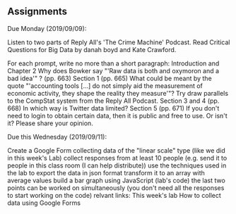 ## Assignments

Due Monday (2019/09/09):

Listen to two parts of Reply All's 'The Crime Machine' Podcast. 
Read Critical Questions for Big Data by danah boyd and Kate Crawford. 

For each prompt, write no more than a short paragraph:
Introduction and Chapter 2
Why does Bowker say "'Raw data is both and oxymoron and a bad idea'" ? (pp. 663)
Section 1 (pp. 665)
What could be meant by the quote "'accounting tools [...] do not simply aid the measurement of economic activity, they shape the reality they measure'"? Try draw parallels to the CompStat system from the Reply All Podcast.
Section 3 and 4 (pp. 668)
In which way is Twitter data limited?
Section 5 (pp. 671)
If you don't need to login to obtain certain data, then it is public and free to use. Or isn't it? Please share your opinion.

Due this Wednesday (2019/09/11):

Create a Google Form collecting data of the "linear scale" type (like we did in this week's Lab)
collect responses from at least 10 people (e.g. send it to people in this class room (I can help distribute))
use the techniques used in the lab to
export the data in json format
transform it to an array with average values
build a bar graph using JavaScript (lab's code)
the last two points can be worked on simultaneously (you don't need all the responses to start working on the code)
relvant links:
This week's lab
How to collect data using Google Forms
